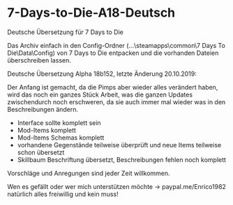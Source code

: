 # 7-Days-to-Die-A18-Deutsch
Deutsche Übersetzung für 7 Days to Die

Das Archiv einfach in den Config-Ordner (...\steamapps\common\7 Days To Die\Data\Config) von 7 Days to Die entpacken und die vorhanden Dateien überschreiben lassen.

Deutsche Übersetzung Alpha 18b152, letzte Änderung 20.10.2019:

Der Anfang ist gemacht, da die Pimps aber wieder alles verändert haben, wird das noch ein ganzes Stück Arbeit, was die ganzen Updates zwischendurch noch erschweren, da sie auch immer mal wieder was in den Beschreibungen ändern.

- Interface sollte komplett sein
- Mod-Items komplett
- Mod-Items Schemas komplett
- vorhandene Gegenstände teilweise überprüft und neue Items teilweise schon übersetzt
- Skillbaum Beschriftung übersetzt, Beschreibungen fehlen noch komplett

Vorschläge und Anregungen sind jeder Zeit willkommen.

Wen es gefällt oder wer mich unterstützen möchte -> paypal.me/Enrico1982 natürlich alles freiwillig und kein muss!
